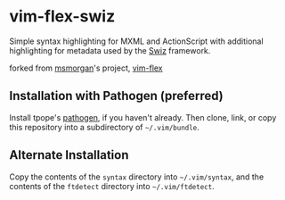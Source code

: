 vim-flex-swiz
=============

Simple syntax highlighting for MXML and ActionScript with additional highlighting for metadata used by the [Swiz] framework.

forked from [msmorgan]'s project, [vim-flex]

[Swiz]: http://swizframework.org
[msmorgan]: http://github.com/msmorgan
[vim-flex]: http://github.com/msmorgan/vim-flex

Installation with Pathogen (preferred)
--------------------------------------

Install tpope's [pathogen], if you haven't already. Then clone, link, or copy this repository into a subdirectory of `~/.vim/bundle`.

[pathogen]: https://github.com/tpope/vim-pathogen


Alternate Installation 
----------------------

Copy the contents of the `syntax` directory into `~/.vim/syntax`, and the
contents of the `ftdetect` directory into `~/.vim/ftdetect`.

